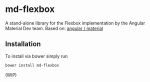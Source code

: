 md-flexbox
=============

A stand-alone library for the Flexbox implementation by the Angular Material Dev team.
Based on: [angular / material](https://github.com/angular/material)

Installation
-------------
To install via bower simply run

```bash
bower install md-flexbox
```

(WIP)